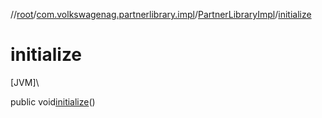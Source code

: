 //[root](../../../index.md)/[com.volkswagenag.partnerlibrary.impl](../index.md)/[PartnerLibraryImpl](index.md)/[initialize](initialize.md)

# initialize

[JVM]\

public void[initialize](initialize.md)()
